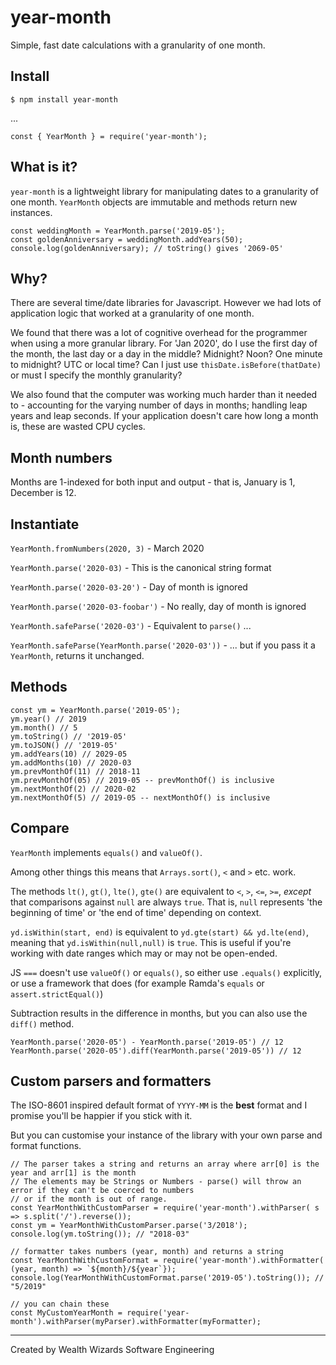 # year-month
Simple, fast date calculations with a granularity of one month.

## Install

    $ npm install year-month

...

    const { YearMonth } = require('year-month');

## What is it?

`year-month` is a lightweight library for manipulating dates to a granularity of
one month. `YearMonth` objects are immutable and methods return new instances.

    const weddingMonth = YearMonth.parse('2019-05');
    const goldenAnniversary = weddingMonth.addYears(50);
    console.log(goldenAnniversary); // toString() gives '2069-05'

## Why?

There are several time/date libraries for Javascript. However we had lots of 
application logic that worked at a granularity of one month.

We found that there was a lot of cognitive overhead for the programmer when using a more granular library. For 'Jan 2020', do I use the first day of the month, the
last day or a day in the middle? Midnight? Noon? One minute to midnight? UTC or
local time? Can I just use `thisDate.isBefore(thatDate)` or must I specify 
the monthly granularity?

We also found that the computer was working much harder than it needed to - accounting for the varying number of days in months; handling leap years and leap seconds. If your application doesn't care how long a month is, these are wasted CPU
cycles.

## Month numbers

Months are 1-indexed for both input and output - that is, January is 1, December is 12.

## Instantiate

`YearMonth.fromNumbers(2020, 3)` - March 2020

`YearMonth.parse('2020-03)` - This is the canonical string format

`YearMonth.parse('2020-03-20')` - Day of month is ignored

`YearMonth.parse('2020-03-foobar')` - No really, day of month is ignored

`YearMonth.safeParse('2020-03')` - Equivalent to `parse()` ...

`YearMonth.safeParse(YearMonth.parse('2020-03'))` - ... but if you pass it a `YearMonth`, returns it unchanged.

## Methods

    const ym = YearMonth.parse('2019-05');
    ym.year() // 2019
    ym.month() // 5
    ym.toString() // '2019-05'
    ym.toJSON() // '2019-05'
    ym.addYears(10) // 2029-05
    ym.addMonths(10) // 2020-03
    ym.prevMonthOf(11) // 2018-11
    ym.prevMonthOf(05) // 2019-05 -- prevMonthOf() is inclusive
    ym.nextMonthOf(2) // 2020-02
    ym.nextMonthOf(5) // 2019-05 -- nextMonthOf() is inclusive

## Compare

`YearMonth` implements `equals()` and `valueOf()`.

Among other things this means that `Arrays.sort()`, `<` and `>` etc. work.

The methods `lt()`, `gt()`, `lte()`, `gte()` are equivalent to `<`, `>`, `<=`, `>=`,
*except* that comparisons against `null` are always `true`. That is, `null` represents
'the beginning of time' or 'the end of time' depending on context.

`yd.isWithin(start, end)` is equivalent to  `yd.gte(start) && yd.lte(end)`, 
meaning that `yd.isWithin(null,null)` is `true`. This is useful if you're working
with date ranges which may or may not be open-ended.

JS `===` doesn't use `valueOf()` or `equals()`, so either use `.equals()` explicitly, or use a framework that does (for example Ramda's `equals` or `assert.strictEqual()`)

Subtraction results in the difference in months, but you can also use the `diff()`
method.

    YearMonth.parse('2020-05') - YearMonth.parse('2019-05') // 12
    YearMonth.parse('2020-05').diff(YearMonth.parse('2019-05')) // 12

## Custom parsers and formatters

The ISO-8601 inspired default format of `YYYY-MM` is the **best** format and I promise you'll be happier if you stick with it.

But you can customise your instance of the library with your own parse and format functions.

    // The parser takes a string and returns an array where arr[0] is the year and arr[1] is the month
    // The elements may be Strings or Numbers - parse() will throw an error if they can't be coerced to numbers
    // or if the month is out of range.
    const YearMonthWithCustomParser = require('year-month').withParser( s => s.split('/').reverse());
    const ym = YearMonthWithCustomParser.parse('3/2018');
    console.log(ym.toString()); // "2018-03"

    // formatter takes numbers (year, month) and returns a string
    const YearMonthWithCustomFormat = require('year-month').withFormatter( (year, month) => `${month}/${year`});
    console.log(YearMonthWithCustomFormat.parse('2019-05').toString()); // "5/2019"

    // you can chain these
    const MyCustomYearMonth = require('year-month').withParser(myParser).withFormatter(myFormatter);

---

Created by Wealth Wizards Software Engineering

